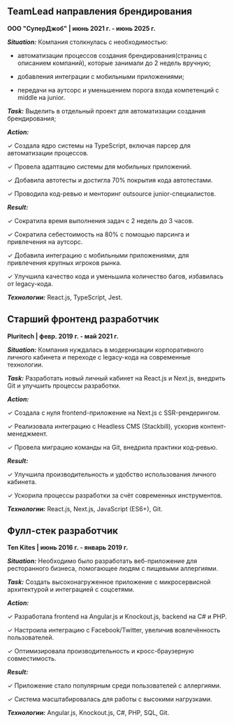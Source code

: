 
## TeamLead направления брендирования
**ООО "СуперДжоб" | июнь 2021 г. - июнь 2025 г.**

***Situation:*** Компания столкнулась с необходимостью:
- автоматизации процессов создания брендирования(страниц с описанием компаний), которые занимали до 2 недель вручную;

- добавления интеграции с мобильными приложениями;

- передачи на аутсорс и уменьшением порога входа компетенций с middle на junior.

***Task:*** Выделить в отдельный проект для автоматизации создания брендирования;

***Action:***

✓ Создала ядро системы на TypeScript, включая парсер для автоматизации процессов.

✓ Провела адаптацию системы для мобильных приложений.

✓ Добавила автотесты и достигла 70% покрытия кода автотестами.

✓   Проводила код-ревью и менторинг outsource junior-специалистов.

***Result:***

✓ Сократила время выполнения задач с 2 недель до 3 часов.

✓   Сократила себестоимость на 80% c помощью парсинга и привлечения на аутсорс.

✓ Добавила интеграцию с мобильными приложениями, для привлечения крупных игроков рынка.

✓ Улучшила качество кода и уменьшила количество багов, избавилась от legacy-кода.

***Технологии:*** React.js, TypeScript, Jest.

## Старший фронтенд разработчик
**Pluritech | февр. 2019 г. - май 2021 г.**

***Situation:*** Компания нуждалась в модернизации корпоративного личного кабинета и переходе с legacy-кода на современные технологии.

***Task:*** Разработать новый личный кабинет на React.js и Next.js, внедрить Git и улучшить процессы разработки.

***Action:***

✓ Создала с нуля frontend-приложение на Next.js с SSR-рендерингом.

✓ Реализовала интеграцию с Headless CMS (Stackbill), ускорив контент-менеджмент.

✓ Провела миграцию команды на Git, внедрила практики код-ревью.

***Result:***

✓ Улучшила производительность и удобство использования личного кабинета.

✓ Ускорила процессы разработки за счёт современных инструментов.

***Технологии:*** React.js, Next.js, JavaScript (ES6+), Git.

## Фулл-стек разработчик
**Ten Kites | июнь 2016 г. - январь 2019 г.**

***Situation:*** Необходимо было разработать веб-приложение для ресторанного бизнеса, помогающее людям с пищевыми аллергиями.

***Task:*** Создать высоконагруженное приложение с микросервисной архитектурой и интеграцией с соцсетями.

***Action:***

✓ Разработала frontend на Angular.js и Knockout.js, backend на C# и PHP.

✓ Настроила интеграцию с Facebook/Twitter, увеличив вовлечённость пользователей.

✓ Оптимизировала производительность и кросс-браузерную совместимость.

***Result:***

✓ Приложение стало популярным среди пользователей с аллергиями.

✓ Система масштабировалась для работы с высокими нагрузками.

***Технологии:*** Angular.js, Knockout.js, C#, PHP, SQL, Git.